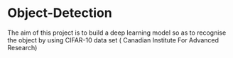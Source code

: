 # Object-Detection
The aim of this project is to build a deep learning model so as to recognise the object by using CIFAR-10 data set ( Canadian Institute For Advanced Research)
